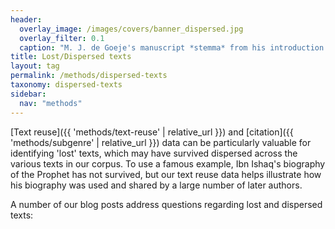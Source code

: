 ```yaml
---
header:
  overlay_image: /images/covers/banner_dispersed.jpg
  overlay_filter: 0.1
  caption: "M. J. de Goeje's manuscript *stemma* from his introduction to al-Tabari's *Taʾrikh* (1879)"
title: Lost/Dispersed texts
layout: tag
permalink: /methods/dispersed-texts
taxonomy: dispersed-texts
sidebar:
  nav: "methods"
---
```

[Text reuse]({{ 'methods/text-reuse' | relative_url }}) and [citation]({{ 'methods/subgenre' | relative_url }}) data can be particularly valuable for identifying 'lost' texts, which may have survived dispersed across the various texts in our corpus. To use a famous example, Ibn Ishaq's biography of the Prophet has not survived, but our text reuse data helps illustrate how his biography was used and shared by a large number of later authors.
A number of our blog posts address questions regarding lost and dispersed texts:
